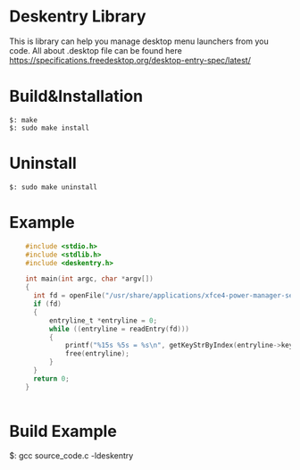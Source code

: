 Deskentry Library
==================

This is library can help you manage desktop menu launchers from you code.
All about .desktop file can be found here https://specifications.freedesktop.org/desktop-entry-spec/latest/

Build&Installation
==================

    $: make
    $: sudo make install

Uninstall
=========

    $: sudo make uninstall

Example
==================

```C
    #include <stdio.h>
    #include <stdlib.h>
    #include <deskentry.h>

    int main(int argc, char *argv[])
    {
      int fd = openFile("/usr/share/applications/xfce4-power-manager-settings.desktop");
      if (fd)
      {
          entryline_t *entryline = 0;
          while ((entryline = readEntry(fd)))
          {
              printf("%15s %5s = %s\n", getKeyStrByIndex(entryline->key), entryline->locale, entryline->value);
              free(entryline);
          }
      }
      return 0;
    }
    
```
Build Example
===================

$: gcc source_code.c -ldeskentry

